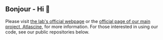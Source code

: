 ## Bonjour - Hi :wave:

Please visit [the lab's official webpage](https://geomedialab.org) or the [official page of our main project, Atlascine,](https://geomedialab.org/atlascine.html) for more information. For those interested in using our code, see our public repositories below.
